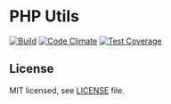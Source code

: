 # PHP Utils

[![Build](https://github.com/keboola/php-utils/actions/workflows/push.yml/badge.svg)](https://github.com/keboola/php-utils/actions/workflows/push.yml)
[![Code Climate](https://codeclimate.com/github/keboola/php-utils/badges/gpa.svg)](https://codeclimate.com/github/keboola/php-utils)
[![Test Coverage](https://codeclimate.com/github/keboola/php-utils/badges/coverage.svg)](https://codeclimate.com/github/keboola/php-utils)

## License

MIT licensed, see [LICENSE](./LICENSE) file.
